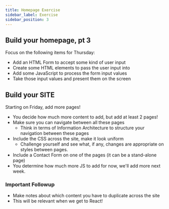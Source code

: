 ```yaml
---
title: Homepage Exercise
sidebar_label: Exercise
sidebar_position: 3
---
```


## Build your homepage, pt 3

Focus on the following items for Thursday:

* Add an HTML Form to accept some kind of user input
* Create some HTML elements to pass the user input into
* Add some JavaScript to process the form input values
* Take those input values and present them on the screen

## Build your SITE

Starting on Friday, add more pages!

* You decide how much more content to add, but add at least 2 pages!
* Make sure you can navigate between all these pages
  * Think in terms of Information Architecture to structure your navigation between these pages
* Include the CSS across the site, make it look uniform
  * Challenge yourself and see what, if any, changes are appropriate on styles between pages.
* Include a Contact Form on one of the pages (it can be a stand-alone page)
* You determine how much more JS to add for now, we'll add more next week.

### Important Followup

* Make notes about which content you have to duplicate across the site
* This will be relevant when we get to React!